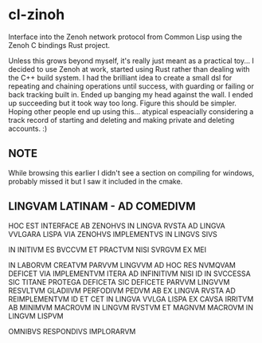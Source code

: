 # cl-zinoh
Interface into the Zenoh network protocol from Common Lisp using the Zenoh C bindings Rust project.


Unless this grows beyond myself, it's really just meant as a practical toy...
I decided to use Zenoh at work, started using Rust rather than dealing with
the C++ build system. I had the brilliant idea to create a small dsl for
repeating and chaining operations until success, with guarding or failing
or back tracking built in. Ended up banging my head against the wall. I
ended up succeeding but it took way too long. Figure this should be simpler.
Hoping other people end up using this... atypical espeacially considering a
track record of starting and deleting and making private and deleting accounts.
:)



NOTE
----

While browsing this earlier I didn't see a section on compiling for windows,
probably missed it but I saw it included in the cmake.


LINGVAM LATINAM - AD COMEDIVM
-----------------------------

HOC EST INTERFACE AB ZENOHVS IN LINGVA RVSTA AD LINGVA VVLGARA LISPA VIA
ZENOHVS IMPLEMENTVS IN LINGVS SIVS

IN INITIVM ES BVCCVM ET PRACTVM NISI SVRGVM EX MEI

IN LABORVM CREATVM PARVVM LINGVVM AD HOC RES NVMQVAM DEFICET VIA IMPLEMENTVM
ITERA AD INFINITIVM NISI ID IN SVCCESSA SIC TITANE PROTEGA DEFICETA SIC DEFICETE
PARVVM LINGVVM RESVLTVM GLADIIVM PERFODIVM PEDVM AB EX LINGVA RVSTA AD
REIMPLEMENTVM ID ET CET IN LINGVA VVLGA LISPA EX CAVSA IRRITVM AB MINIMVM
MACROVM IN LINGVM RVSTVM ET MAGNVM MACROVM IN LINGVM LISPVM

OMNIBVS RESPONDIVS IMPLORARVM
